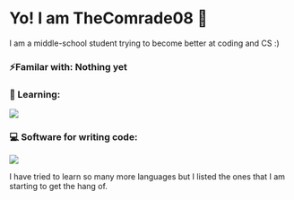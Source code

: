 # Yo! I am TheComrade08 👋
I am a middle-school student trying to become better at coding and CS :)

### ⚡Familar with: Nothing yet
### 📖 Learning:
<img src="https://skillicons.dev/icons?i=ts,py" />

### 💻 Software for writing code:
<img src="https://skillicons.dev/icons?i=vscode" />

I have tried to learn so many more languages but I listed the ones that I am starting to get the hang of.

